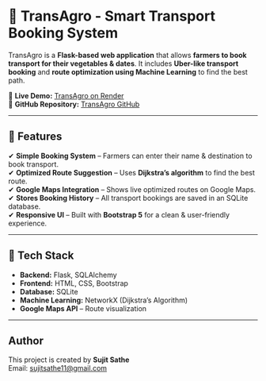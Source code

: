 # 🚜 TransAgro - Smart Transport Booking System  

TransAgro is a **Flask-based web application** that allows **farmers to book transport for their vegetables & dates**. It includes **Uber-like transport booking** and **route optimization using Machine Learning** to find the best path.  

🔗 **Live Demo:** [TransAgro on Render](https://transagro-2.onrender.com)  
📂 **GitHub Repository:** [TransAgro GitHub](https://github.com/your-username/TransAgro)  

---

## 🌟 Features  
✔ **Simple Booking System** – Farmers can enter their name & destination to book transport.  
✔ **Optimized Route Suggestion** – Uses **Dijkstra’s algorithm** to find the best route.  
✔ **Google Maps Integration** – Shows live optimized routes on Google Maps.  
✔ **Stores Booking History** – All transport bookings are saved in an SQLite database.  
✔ **Responsive UI** – Built with **Bootstrap 5** for a clean & user-friendly experience.  

---

## 🚀 Tech Stack  
- **Backend:** Flask, SQLAlchemy  
- **Frontend:** HTML, CSS, Bootstrap  
- **Database:** SQLite  
- **Machine Learning:** NetworkX (Dijkstra’s Algorithm)  
- **Google Maps API** – Route visualization  

---

## Author
This project is created by **Sujit Sathe**  
Email: [sujitsathe11@gmail.com](mailto:sujitsathe11@gmail.com)

